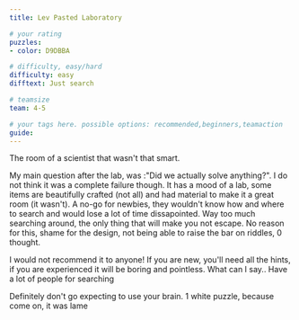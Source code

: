 ```yaml
---
title: Lev Pasted Laboratory

# your rating
puzzles:
- color: D9DBBA

# difficulty, easy/hard
difficulty: easy
difftext: Just search

# teamsize
team: 4-5

# your tags here. possible options: recommended,beginners,teamaction
guide:
---
```


The room of a scientist that wasn't that smart.

My main question after the lab, was :"Did we actually solve anything?". I do not think it was a complete failure though. It has a mood of a lab, some items are beautifully crafted (not all) and had material to make it a great room (it wasn't).
A no-go for newbies, they wouldn't know how and where to search and would lose a lot of time dissapointed.
Way too much searching around, the only thing that will make you not escape. No reason for this, shame for the design, not being able to raise the bar on riddles, 0 thought.

I would not recommend it to anyone! If you are new, you'll need all the hints, if you are experienced it will be boring and pointless. What can I say.. Have a lot of people for searching

Definitely don't go expecting to use your brain. 1 white puzzle, because come on, it was lame
